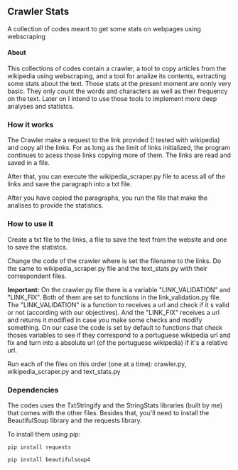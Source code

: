 ## Crawler Stats

A collection of codes meant to get some stats on webpages using webscraping

#### About

This collections of codes contain a crawler, a tool to copy articles from the wikipedia using webscraping, and a tool for analize its contents, extracting some stats about the text. Those stats at the present moment are onnly very basic. They only count the words and characters as well as their frequency on the text. Later on I intend to use those tools to implement more deep analyses and statistcs.


### How it works

The Crawler make a request to the link provided (I tested with wikipedia) and copy all the links. For as long as the limit of links initialized, the program continues to acess those links copying more of them. The links are read and saved in a file.

After that, you can execute the wikipedia_scraper.py file to acess all of the links and save the paragraph into a txt file.

After you have copied the paragraphs, you run the file that make the analises to provide the statistics.

### How to use it

Create a txt file to the links, a file to save the text from the website and one to save the statistcs.

Change the code of the crawler where is set the filename to the links. Do the same to wikipedia_scraper.py file and the text_stats.py with their correspondent files.

**Important:** On the crawler.py file there is a variable "LINK_VALIDATION" and "LINK_FIX". Both of them are set to functions in the link_validation.py file. The "LINK_VALIDATION" is a function to receives a url and check if it s valid or not (according with our objectives). And the "LINK_FIX" receives a url and returns it modified in case you make some checks and modify something. On our case the code is set by default to functions that check thoses variables to see if they correspond to a portuguese wikipedia url and fix and turn into a absolute url (of the portuguese wikipedia) if it's a relative url.

Run each of the files on this order (one at a time): crawler.py, wikipedia_scraper.py and text_stats.py

### Dependencies

The codes uses the TxtStringify and the StringStats libraries (built by me) that comes with the other files. Besides that, you'll need to install the BeautifulSoup library and the requests library.

To install them using pip:

```
pip install requests

pip install beautifulsoup4

```



